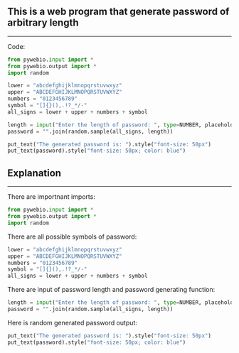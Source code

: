 ## This is a web program that generate password of arbitrary length

---

Code:

```Python
from pywebio.input import *
from pywebio.output import *
import random

lower = "abcdefghijklmnopqrstuvwxyz"
upper = "ABCDEFGHIJKLMNOPQRSTUVWXYZ"
numbers = "0123456789"
symbol = "[]{}(),.!?_*/-"
all_signs = lower + upper + numbers + symbol

length = input("Enter the length of password: ", type=NUMBER, placeholder="Length")
password = "".join(random.sample(all_signs, length))

put_text("The generated password is: ").style("font-size: 50px")
put_text(password).style("font-size: 50px; color: blue")
```
## Explanation

---

There are importnant imports:
```Python
from pywebio.input import *
from pywebio.output import *
import random
```
There are all possible symbols of password:
```Python
lower = "abcdefghijklmnopqrstuvwxyz"
upper = "ABCDEFGHIJKLMNOPQRSTUVWXYZ"
numbers = "0123456789"
symbol = "[]{}(),.!?_*/-"
all_signs = lower + upper + numbers + symbol
```

There are input of password length and password generating function:
```Python
length = input("Enter the length of password: ", type=NUMBER, placeholder="Length")
password = "".join(random.sample(all_signs, length))
```

Here is random generated password output:
```Python
put_text("The generated password is: ").style("font-size: 50px")
put_text(password).style("font-size: 50px; color: blue")
```
